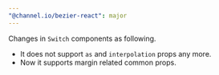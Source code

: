 ```yaml
---
"@channel.io/bezier-react": major
---
```


Changes in `Switch` components as following.

- It does not support `as` and `interpolation` props any more.
- Now it supports margin related common props.
